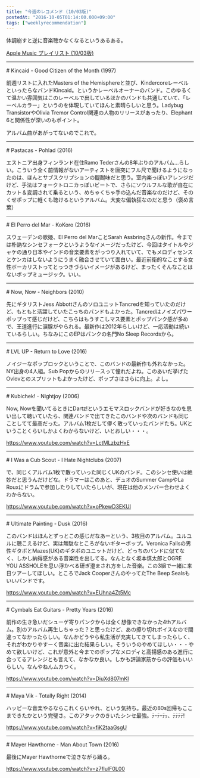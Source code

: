 ```yaml
---
title: "今週のレコメンド (10/03版)"
postedAt: "2016-10-05T01:14:00.000+09:00"
tags: ["weeklyrecommendation"]
---
```


体調崩すと逆に音楽聴かなくなるというあるある。

[Apple Music プレイリスト (10/03版)](https://itunes.apple.com/jp/playlist/jin-zhounorekomendo-10-03ban/idpl.783da547ed9945ecafbeff2c67067c9a)

---

\# Kincaid - Good Citizen of the Month (1997)

前週リストに入れたMasters of the Hemisphereと並び、KindercoreレーベルといったらなバンドKincaid。というかレーベルオーナーのバンド。このゆるくて温かい雰囲気はこのレーベルで出しているほかのバンドも共通していて、「レーベルカラー」というのを体現していてほんと素晴らしいと思う。Ladybug TransistorやOlivia Tremor Control関連の人物のリリースがあったり、Elephant 6と関係性が深いのもポイント。

アルバム曲があがってないのでこれで。  

---

\# Pastacas - Pohlad (2016)

エストニア出身フィンランド在住Ramo Tederさんの8年ぶりのアルバム…らしい。こういう全く前情報がないアーティストを唐突にフル尺で聞けるようになったのは、ほんとサブスクリプションの醍醐味だと思う。室内楽っぽいアレンジだけど、手法はフォークトロニカっぽいビートで、さらにソウルフルな歌が自在にカット＆変調されて乗るという、めちゃくちゃ手の込んだ音楽なのだけど、そのくせポップに軽くも聴けるというアルバム。大変な偏執狂なのだと思う（褒め言葉）

---

\# El Perro del Mar - KoKoro (2016)

スウェーデンの歌姫、El Perro del MarことSarah Assbringさんの新作。今までは朴訥なシンセフォークというようなイメージだったけど、今回はタイトルやジャケの通り日本やインドの音楽要素をがっつり入れていて、でもメロディセンスとケンカはしないようにうまく融合させていて面白い。最近前衛的なことする女性ボーカリストってとっつきづらいイメージがあるけど、まったくそんなことはないポップミュージック。いい。

---

\# Now, Now - Neighbors (2010)

先にギタリストJess AbbottさんのソロユニットTancredを知っていたのだけど、もともと活躍していたこっちのバンドもよかった。Tancredはノイズパワーポップって感じだけど、こちらはもうすこしマス要素とポップパンク感が多めで、王道進行に涙腺がやられる。最新作は2012年らしいけど、一応活動は続いているらしい。ちなみにこのEPはパンクの名門No Sleep Recordsから。

---

\# LVL UP - Return to Love (2016)

ノイジーなポップロックということで、このバンドの最新作も外れなかった。NY出身の4人組。Sub Popからのリリースって憧れだよね。このあいだ挙げたOvlovとのスプリットもよかったけど、ポップさはさらに向上。よし。

---

\# Kubichek! - Nightjoy (2006)

Now, Nowを聞いてるときにDartz!というエモマスロックバンドが好きなのを思い出して聴いていたら、関連バンドで出てきたこのバンドや次のバンドも同じことしてて最高だった。アルバム1枚だして儚く散っていったバンドたち。UKということくらいしかよくわからないけど、いとおしい・・・。

<https://www.youtube.com/watch?v=LctMLzbzHxE>  

---

\# I Was a Cub Scout - I Hate Nightclubs (2007)

で、同じくアルバム1枚で散っていった同じくUKのバンド。このシンセ使いは絶妙だと思うんだけどな。ドラマーはこのあと、デュオのSummer CampやLa Rouxにドラムで参加したりしていたらしいが、現在は他のメンバー合わせよくわからない。

<https://www.youtube.com/watch?v=oPkewD3EKUI>  

---

\# Ultimate Painting - Dusk (2016)

このバンドはほんとずっとこの感じだなあーという、3枚目のアルバム。ユルユルに聴こえるけど、実は無駄なところがないギターポップ。Veronica Fallsの男性ギタボとMazes(UK)のギタボのユニットだけど、どっちのバンドに似てなく、しかし納得感がある音楽性を出してる。なんとなく坂本慎太郎とOGRE YOU ASSHOLEを思い浮かべる研ぎ澄まされ方をした音楽。この3組で一緒に来日ツアーしてほしい。ところでJack CooperさんのやってたThe Beep Sealsもいいバンドです。

<https://www.youtube.com/watch?v=EUhna4Zt5Mc>  

---

\# Cymbals Eat Guitars - Pretty Years (2016)

前作の生き急いだシューゲ寄りパンクからは全く想像できなかった4thアルバム。別のアルバム再生しちゃった？と思ったけど、あの擦り切れボイスなので間違ってなかったらしい。なんかどうやら私生活が充実してきてしまったらしく、それがわかりやすーく音楽に出た結果らしい。そういうのやめてほしい・・・やめて欲しいけど、これが意外と今までのポップなメロディと高揚感のある進行に合ってるアレンジとも言えて、なかなか良い。しかも評論家筋からの評価もいいらしい。なんやねんムカつく。

<https://www.youtube.com/watch?v=DiuXd807mKI>  

---

\# Maya Vik - Totally Right (2014)

ハッピーな音楽やるならこれくらいやれ、という気持ち。最近の80s回帰もここまできたかという完璧さ。このアタックのきいたシンセ最強。ﾃｰﾃｰﾃｯ、ﾃﾃﾃﾃ!

<https://www.youtube.com/watch?v=fiK2taaGsgU>  

---

\# Mayer Hawthorne - Man About Town (2016)

最後にMayer Hawthorneで泣きながら踊る。

<https://www.youtube.com/watch?v=z7flulF0L00>  
